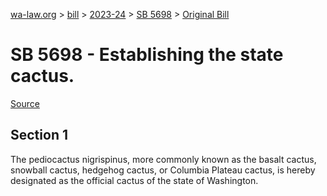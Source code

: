 [wa-law.org](/) > [bill](/bill/) > [2023-24](/bill/2023-24/) > [SB 5698](/bill/2023-24/sb/5698/) > [Original Bill](/bill/2023-24/sb/5698/1/)

# SB 5698 - Establishing the state cactus.

[Source](http://lawfilesext.leg.wa.gov/biennium/2023-24/Pdf/Bills/Senate%20Bills/5698.pdf)

## Section 1
The pediocactus nigrispinus, more commonly known as the basalt cactus, snowball cactus, hedgehog cactus, or Columbia Plateau cactus, is hereby designated as the official cactus of the state of Washington.
